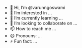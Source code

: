 - 👋 Hi, I’m @varunngoswami
- 👀 I’m interested in ...
- 🌱 I’m currently learning ...
- 💞️ I’m looking to collaborate on ...
- 📫 How to reach me ...
- 😄 Pronouns: ...
- ⚡ Fun fact: ...

<!---
varunngoswami/varunngoswami is a ✨ special ✨ repository because its `README.md` (this file) appears on your GitHub profile.
You can click the Preview link to take a look at your changes.
--->
